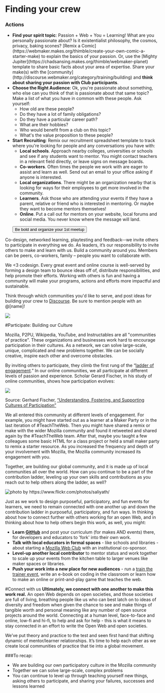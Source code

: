 # Finding your crew

<div class="well example">
	<h3>Actions</h3>
	<ul>
		<li><strong>Find your spirit topic</strong>: Passion + Web + You = Learning! What are you personally passionate about? Is it existentialist philosophy, the cosmos, privacy, baking scones? [Remix a Comic](https://webmaker.makes.org/thimble/create-your-own-comic-a-starter-make) to explain the basics of your passion. Or, use the [Mighty Jupiter](https://chadsansing.makes.org/thimble/webmaker-planet) template to share basic facts about your area of expertise. Share your make(s) with the [community](http://discourse.webmaker.org/category/training/building) and <strong>think about sharing your passion with Club participants</strong>. </li>
		<li><strong>Choose the Right Audience</strong>: Ok, you're passionate about something, who else can you think of that is passionate about that same topic? Make a list of what you have in common with these people. Ask yourself:
				<ul>
					<li>How old are these people?</li>
				    <li>Do they have a lot of family obligations?</li>
				    <li>Do they have a particular career path?</li>
				    <li>What are their hobbies?</li>
				    <li>Who would benefit from a club on this topic?</li> 
				    <li>What's the value proposition to these people?</li> 
				</ul>
		<li><strong>Start Recruiting</strong>: Remix our recruitment spreadsheet template to track where you're looking for people and any conversations you have with:

* **Local schools**. Approach nearby colleges, universities or schools and see if any students want to mentor. You might contact teachers in a relevant field directly, or leave signs on message boards.
* **Co-workers**. Often times the people we work with are eager to assist and learn as well. Send out an email to your office asking if anyone is interested.
* **Local organizations**. There might be an organization nearby that is looking for ways for their employees to get more involved in the community.
* **Learners**. Ask those who are attending your events if they have a parent, relative or friend who is interested in mentoring. Or maybe they want to become mentors themselves!
* **Online**. Put a call out for mentors on your website, local forums and social media. You never know where the message will land.

<a href="https://events.webmaker.org/event-guides"><button class="btn btn-primary">Be bold and organize your 1st meetup</button></a>
		</li>
	</ul>
</div>

Co-design, networked learning, playtesting and feedback--we invite others to participate in everything we do. As leaders, it’s our responsibility to invite others to make and learn with us. Build a community around you. Members can be peers, co-workers, family – people you want to collaborate with. 

We <3 codesign. Every great event and online course is well-served by forming a design team to bounce ideas off of, distribute responsibilities, and help promote their efforts. Working with others is fun and having a community will make your programs, actions and efforts more impactful and sustainable. 

Think through which communities you'd like to serve, and post ideas for building your crew to <a href="http://discourse.webmaker.org">Discourse</a>. Be sure to mention people with an @[name]!

<img src="../../../img/our-crew.jpg">

#Participate: Building our Culture

Mozilla, P2PU, Wikipedia, YouTube, and Instructables are all "communities of practice". These organizations and businesses work hard to encourage participation in their cultures. As a network, we can solve large-scale, unique, complicated and new problems together. We can be socially creative, inspire each other and overcome obstacles.

By inviting others to participate, they climb the first rung of the “<a href="https://wiki.mozilla.org/Webmaker/Engagement_Ladder">ladder of engagement</a>.” In our online communities, we all participate at different levels of passion and experience. Scholar Gerard Fischer, in his study of online communities, shows how participation evolves:

<img src="https://cloud.githubusercontent.com/assets/1874003/2749916/ffbe14ea-c835-11e3-99b2-813113579c72.png">

Source: Gerhard Fischer, [“Understanding, Fostering, and Supporting Cultures of Participation”](http://l3d.cs.colorado.edu/~gerhard/papers/2011/interactions-coverstory.pdf) 

We all entered this community at different levels of engagement. For example, you might have started out as a learner at a Maker Party or in the last iteration of #TeachTheWeb. Then you might have shared a remix or make with the wider Mozilla community and found it retweeted and shared again by the #TeachTheWeb team. After that, maybe you taught a few colleagues some basic HTML for a class project or held a small maker party to remix a starter resource. As you increased the frequency and depth of your involvement with Mozilla, the Mozilla community increased its engagement with you.

Together, are building our global community, and it is made up of local communities all over the world. How can you continue to be a part of the contribution ladder, leveling up your own skills and contributions as you reach out to help others along the ladder, as well?

<img src="https://farm8.staticflickr.com/7439/9758293374_68676314e6_z.jpg" alt="photo by https://www.flickr.com/photos/saliyath/"/>

Just as we work to design purposeful, participatory, and fun events for learners, we need to remain connected with one another up and down the contribution ladder in purposeful, participatory, and fun ways. In thinking about how to connect further with others working for an open Web, and in thinking about how to help others begin this work, as well, you might:

* **Learn <a href="https://github.com/LauraHilliger/community_curriculum">GitHub</a>** and post your curriculum (for makes AND events) there, for developers and educators to 'fork' into their own work. 
* **Talk with local educators in formal spaces** - like schools and libraries - about starting a <a href="http://teach.mozilla.org/clubs">Mozilla Web Club</a> with an institutional co-sponsor.
* **Level-up another local contributor** to mentor status and work together to scale up your events from the kitchen table to larger venues like maker spaces or libraries.
* **Push your work into a new place for new audiences** - run a <a href="https://training.webmakerprototypes.org/en/host-a-training/">train the trainer event</a>, write an e-book on coding in the classroom or learn how to make an online or print-and-play game that teaches the web.

#Connect with us
**Ultimately, we connect with one another to make this work real.** An open Web depends on open societies, and those societies are full of living, breathing people like us who can best latch on to ideas of diversity and freedom when given the chance to see and make things of tangible worth and personal meaning like any number of open source projects around the world. Connecting at a human level, face-to-face and online, low-fi and hi-fi, to help and ask for help - this is what it means to stay connected in an effort to write the Open Web and open societies.

We’ve put theory and practice to the test and seen first hand that shifting dynamic of mentor/learner relationships. It’s time to help each other as we create local communities of practice that tie into a global movement.

###To recap:
* We are building our own participatory culture in the Mozilla community
* Together we can solve large-scale, complex problems
* You can continue to level up through teaching yourself new things, asking others to participate, and sharing your failures, successes and lessons learned
    